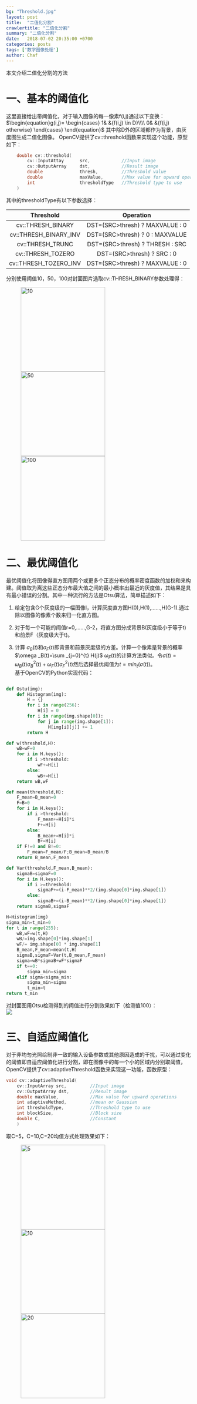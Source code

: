 ```yaml
---
bg: "Threshold.jpg"
layout: post
title:  "二值化分割"
crawlertitle: "二值化分割"
summary: "二值化分割"
date:   2018-07-02 20:35:00 +0700
categories: posts
tags: ['数字图像处理']
author: Chaf
---
```

本文介绍二值化分割的方法  



# 一、基本的阈值化  
这里直接给出带阈值化，对于输入图像的每一像素f(i,j)通过以下变换：
$\begin{equation}g(i,j)=
\begin{cases}
1& &{f(i,j) \in D}\\\\  
0& &{f(i,j) otherwise}
\end{cases}
\end{equation}$
其中除D外的区域都作为背景，由灰度图生成二值化图像。 
OpenCV提供了cv::threshold函数来实现这个功能，原型如下：  

```c++
	double cv::threshold(
		cv::InputAttay		src,			//Input image
		cv::OutputArray		dst,			//Result image
		double				thresh,			//Threshold value
		double 				maxValue,		//Max value for upward operation
		int 				thresholdType	//Threshold type to use
	)
```
其中的thresholdType有以下参数选择：

|       Threshold       |            Operation            |
| :-------------------: | :-----------------------------: |
|   cv::THRESH_BINARY   | DST=(SRC>thresh) ? MAXVALUE : 0 |
| cv::THRESH_BINARY_INV | DST=(SRC>thresh) ? 0 : MAXVALUE |
|   cv::THRESH_TRUNC    | DST=(SRC>thresh) ? THRESH : SRC |
|   cv::THRESH_TOZERO   |   DST=(SRC>thresh) ? SRC : 0    |
| cv::THRESH_TOZERO_INV | DST=(SRC>thresh) ? MAXVALUE : 0 |



分别使用阈值10，50，100对封面图片选取cv::THRESH_BINARY参数处理得：  
<figure class="Img">
	<img src="/assets/images/Threshold/Simple10.jpg" title='10' width='230'/>
	<img src="/assets/images/Threshold/Simple50.jpg" title='50' width='230'/>
	<img src="/assets/images/Threshold/Simple100.jpg" title='100' width='230'/>
</figure>    

# 二、最优阈值化   
最优阈值化将图像得直方图用两个或更多个正态分布的概率密度函数的加权和来构建。阈值取为离这些正态分布最大值之间的最小概率出最近的灰度值，其结果是具有最小错误的分割。其中一种流行的方法是Otsu算法，简单描述如下：  
1. 给定包含G个灰度级的一幅图像I，计算灰度直方图H(0),H(1),……,H(G-1).通过除以图像的像素个数来归一化直方图。  

2. 对于每一个可能的阈值r=0,……,G-2，将直方图分成背景B(灰度级小于等于t)和前景F（灰度级大于t)。   

3. 计算 $\sigma _B (t)$和$\sigma _F (t)$即背景和前景灰度级的方差。计算一个像素是背景的概率$\omega _B(t)=\sum _{j=0}^{t} H(j)$ $\omega _F (t)$的计算方法类似。令$\sigma (t)=\omega _B (t) \sigma _B ^2 (t) + \omega _F (t) \sigma _F ^2 (t)$然后选择最优阈值为$t=min _t (\sigma (t))$。  
    基于OpenCV的Python实现代码：  

  ```python

  def Ostu(img):
      def Histogram(img):
          H = {}
          for i in range(256):
              H[i] = 0
          for i in range(img.shape[0]):
              for j in range(img.shape[1]):
                  H[img[i][j]] += 1
          return H
  
  def w(threshold,H):
      wB=wF=0
      for i in H.keys():
          if i >threshold:
              wF+=H[i]
          else:
              wB+=H[i]
      return wB,wF
  
  def mean(threshold,H):
      F_mean=B_mean=0
      F=B=0
      for i in H.keys():
          if i >threshold:
              F_mean+=H[i]*i
              F+=H[i]
          else:
              B_mean+=H[i]*i
              B+=H[i]
      if F!=0 and B!=0:
          F_mean=F_mean/F;B_mean=B_mean/B
      return B_mean,F_mean
  
  def Var(threshold,F_mean,B_mean):
      sigmaB=sigmaF=0
      for i in H.keys():
          if i >=threshold:
              sigmaF+=(i-F_mean)**2/(img.shape[0]*img.shape[1])
          else:
              sigmaB+=(i-B_mean)**2/(img.shape[0]*img.shape[1])
      return sigmaB,sigmaF
  
  H=Histogram(img)
  sigma_min=t_min=0
  for t in range(255):
      wB,wF=w(t,H)
      wB/=img.shape[0]*img.shape[1]
      wF/= img.shape[0] * img.shape[1]
      B_mean,F_mean=mean(t,H)
      sigmaB,sigmaF=Var(t,B_mean,F_mean)
      sigma=wB*sigmaB+wF*sigmaF
      if t==0:
          sigma_min=sigma
      elif sigma<sigma_min:
          sigma_min=sigma
          t_min=t
  return t_min
  ```
  对封面图用Otsu检测得到的阈值进行分割效果如下（检测值100）：  
  ![](/assets/images/Threshold/Otsu.jpg)

# 三、自适应阈值化  
对于非均匀光照绘制非一致的输入设备参数或其他原因造成的干扰，可以通过变化的阈值即自适应阈值化进行分割，即在图像中的每一个小的区域内分别取阈值，OpenCV提供了cv::adaptiveThreshold函数来实现这一功能，函数原型：  

```c++
void cv::adaptiveThreshold(
	cv::InputArray src,			//Input image
	cv::OutputArray dst,		//Result image
	double maxValue,			//Max value for upward operations
	int adaptiveMethod,			//mean or Gaussian
	int thresholdType,			//Threshold type to use
	int blockSize,				//Block size
	double C,					//Constant
	)		
```

取C=5，C=10,C=20均值方式处理效果如下：   

<figure class="Img">
	<img src="/assets/images/Threshold/adaptive_threshold_5.jpg" title='5' width='230'/>
	<img src="/assets/images/Threshold/adaptive_threshold_10.jpg" title='10' width='230'/>
	<img src="/assets/images/Threshold/adaptive_threshold_20.jpg" title='20' width='230'/>
</figure>